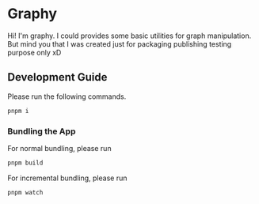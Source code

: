 # Graphy

Hi! I'm graphy. I could provides some basic utilities for graph manipulation. But mind you that I was created just for packaging publishing testing purpose only xD

## Development Guide

Please run the following commands.

```bash
pnpm i
```

### Bundling the App

For normal bundling, please run

```bash
pnpm build
```

For incremental bundling, please run

```bash
pnpm watch
```
